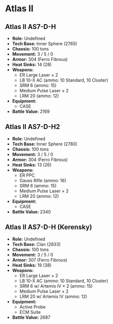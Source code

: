 # Atlas II
## Atlas II AS7-D-H
- **Role:** Undefined
- **Tech Base:** Inner Sphere (2765)
- **Chassis:** 100 tons
- **Movement:** 3 / 5 / 0
- **Armor:** 304 (Ferro Fibrous)
- **Heat Sinks:** 14 (28)
- **Weapons:**
  - ER Large Laser × 2
  - LB 10-X AC (ammo: 10 Standard, 10 Cluster)
  - SRM 6 (ammo: 15)
  - Medium Pulse Laser × 2
  - LRM 20 (ammo: 12)
- **Equipment:**
  - CASE
- **Battle Value:** 2169

## Atlas II AS7-D-H2
- **Role:** Undefined
- **Tech Base:** Inner Sphere (2780)
- **Chassis:** 100 tons
- **Movement:** 3 / 5 / 0
- **Armor:** 304 (Ferro Fibrous)
- **Heat Sinks:** 13 (26)
- **Weapons:**
  - ER PPC
  - Gauss Rifle (ammo: 16)
  - SRM 6 (ammo: 15)
  - Medium Pulse Laser × 2
  - LRM 20 (ammo: 12)
- **Equipment:**
  - CASE
- **Battle Value:** 2340

## Atlas II AS7-D-H (Kerensky)
- **Role:** Undefined
- **Tech Base:** Clan (2833)
- **Chassis:** 100 tons
- **Movement:** 3 / 5 / 0
- **Armor:** 307 (Ferro Fibrous)
- **Heat Sinks:** 19 (38)
- **Weapons:**
  - ER Large Laser × 2
  - LB 10-X AC (ammo: 10 Standard, 10 Cluster)
  - SRM 6 w/ Artemis IV × 2 (ammo: 15)
  - Medium Pulse Laser × 2
  - LRM 20 w/ Artemis IV (ammo: 12)
- **Equipment:**
  - Active Probe
  - ECM Suite
- **Battle Value:** 2687

